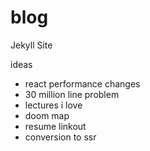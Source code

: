 # blog
Jekyll Site


ideas
- react performance changes
- 30 million line problem
- lectures i love
- doom map
- resume linkout
- conversion to ssr